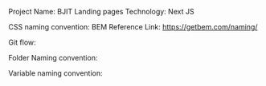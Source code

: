 Project Name: BJIT Landing pages
Technology: Next JS

CSS naming convention: BEM
Reference Link: https://getbem.com/naming/

Git flow:

Folder Naming convention:

Variable naming convention:
